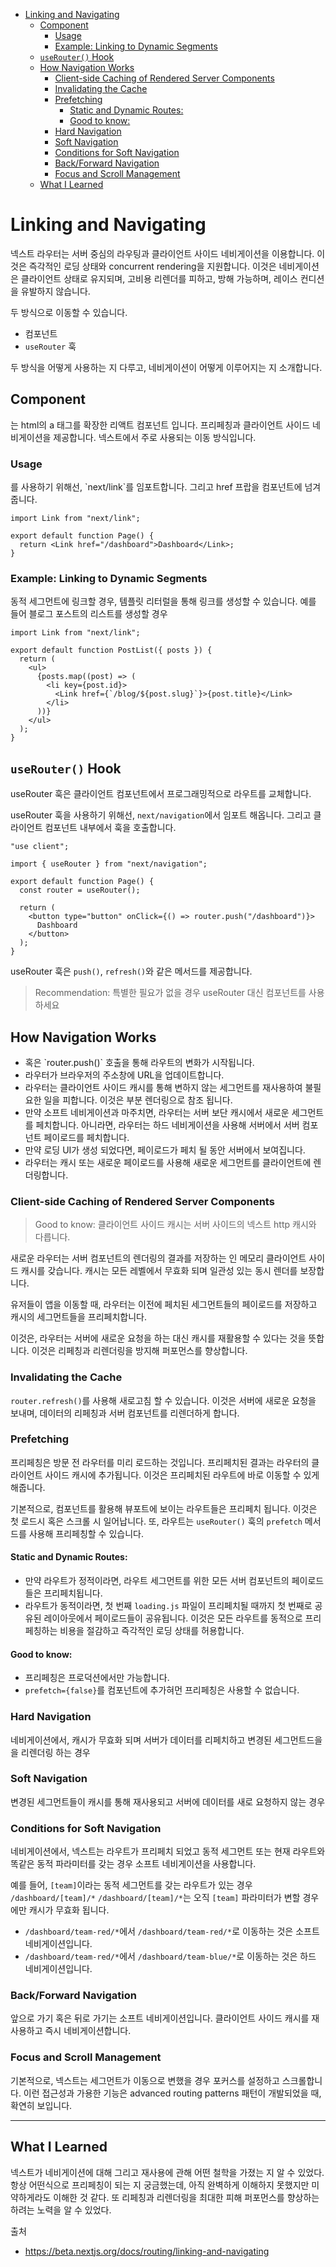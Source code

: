 - [Linking and Navigating](#linking-and-navigating)
  - [ Component](#-component)
    - [Usage](#usage)
    - [Example: Linking to Dynamic Segments](#example-linking-to-dynamic-segments)
  - [`useRouter()` Hook](#userouter-hook)
  - [How Navigation Works](#how-navigation-works)
    - [Client-side Caching of Rendered Server Components](#client-side-caching-of-rendered-server-components)
    - [Invalidating the Cache](#invalidating-the-cache)
    - [Prefetching](#prefetching)
      - [Static and Dynamic Routes:](#static-and-dynamic-routes)
      - [Good to know:](#good-to-know)
    - [Hard Navigation](#hard-navigation)
    - [Soft Navigation](#soft-navigation)
    - [Conditions for Soft Navigation](#conditions-for-soft-navigation)
    - [Back/Forward Navigation](#backforward-navigation)
    - [Focus and Scroll Management](#focus-and-scroll-management)
  - [What I Learned](#what-i-learned)

# Linking and Navigating

넥스트 라우터는 서버 중심의 라우팅과 클라이언트 사이드 네비게이션을 이용합니다.
이것은 즉각적인 로딩 상태와 concurrent rendering을 지원합니다.
이것은 네비게이션은 클라이언트 상태로 유지되며, 고비용 리렌더를 피하고, 방해 가능하며, 레이스 컨디션을 유발하지 않습니다.

두 방식으로 이동할 수 있습니다.

- <Link> 컴포넌트
- `useRouter` 훅

두 방식을 어떻게 사용하는 지 다루고, 네비게이션이 어떻게 이루어지는 지 소개합니다.

## <Link> Component

<Link>는 html의 a 태그를 확장한 리액트 컴포넌트 입니다.
프리페칭과 클라이언트 사이드 네비게이션을 제공합니다. 
넥스트에서 주로 사용되는 이동 방식입니다.

### Usage

<Link>를 사용하기 위해선, `next/link`를 임포트합니다. 그리고 href 프랍을 컴포넌트에 넘겨줍니다.

```tsx
import Link from "next/link";

export default function Page() {
  return <Link href="/dashboard">Dashboard</Link>;
}
```

### Example: Linking to Dynamic Segments

동적 세그먼트에 링크할 경우, 템플릿 리터럴을 통해 링크를 생성할 수 있습니다.
예를 들어 블로그 포스트의 리스트를 생성할 경우

```tsx
import Link from "next/link";

export default function PostList({ posts }) {
  return (
    <ul>
      {posts.map((post) => (
        <li key={post.id}>
          <Link href={`/blog/${post.slug}`}>{post.title}</Link>
        </li>
      ))}
    </ul>
  );
}
```

## `useRouter()` Hook

useRouter 훅은 클라이언트 컴포넌트에서 프로그래밍적으로 라우트를 교체합니다.

useRouter 훅을 사용하기 위해선, `next/navigation`에서 임포트 해옵니다.
그리고 클라이언트 컴포넌트 내부에서 훅을 호출합니다.

```tsx
"use client";

import { useRouter } from "next/navigation";

export default function Page() {
  const router = useRouter();

  return (
    <button type="button" onClick={() => router.push("/dashboard")}>
      Dashboard
    </button>
  );
}
```

useRouter 훅은 `push()`, `refresh()`와 같은 메서드를 제공합니다.

> Recommendation: 특별한 필요가 없을 경우 useRouter 대신 <Link> 컴포넌트를 사용하세요

## How Navigation Works

- <Link> 혹은 `router.push()` 호출을 통해 라우트의 변화가 시작됩니다.
- 라우터가 브라우저의 주소창에 URL을 업데이트합니다.
- 라우터는 클라이언트 사이드 캐시를 통해 변하지 않는 세그먼트를 재사용하여 불필요한 일을 피합니다. 이것은 부분 렌더링으로 참조 됩니다.
- 만약 소프트 네비게이션과 마주치면, 라우터는 서버 보단 캐시에서 새로운 세그먼트를 페치합니다. 아니라면, 라우터는 하드 네비게이션을 사용해 서버에서 서버 컴포넌트 페이로드를 페치합니다.
- 만약 로딩 UI가 생성 되었다면, 페이로드가 페치 될 동안 서버에서 보여집니다.
- 라우터는 캐시 또는 새로운 페이로드를 사용해 새로운 세그먼트를 클라이언트에 렌더링합니다.

### Client-side Caching of Rendered Server Components

> Good to know: 클라이언트 사이드 캐시는 서버 사이드의 넥스트 http 캐시와 다릅니다.

새로운 라우터는 서버 컴포넌트의 렌더링의 결과를 저장하는 인 메모리 클라이언트 사이드 캐시를 갖습니다. 캐시는 모든 레벨에서 무효화 되며 일관성 있는 동시 렌더를 보장합니다.

유저들이 앱을 이동할 때, 라우터는 이전에 페치된 세그먼트들의 페이로드를 저장하고 캐시의 세그먼트들을 프리페치합니다.

이것은, 라우터는 서버에 새로운 요청을 하는 대신 캐시를 재활용할 수 있다는 것을 뜻합니다. 이것은 리페칭과 리렌더링을 방지해 퍼포먼스를 향상합니다.

### Invalidating the Cache

`router.refresh()`를 사용해 새로고침 할 수 있습니다. 이것은 서버에 새로운 요청을 보내며, 데이터의 리페칭과 서버 컴포넌트를 리렌더하게 합니다.

### Prefetching

프리페칭은 방문 전 라우터를 미리 로드하는 것입니다.
프리페치된 결과는 라우터의 클라이언트 사이드 캐시에 추가됩니다.
이것은 프리페치된 라우트에 바로 이동할 수 있게 해줍니다.

기본적으로, <Link> 컴포넌트를 활용해 뷰포트에 보이는 라우트들은 프리페치 됩니다.
이것은 첫 로드시 혹은 스크롤 시 일어납니다.
또, 라우트는 `useRouter()` 훅의 `prefetch` 메서드를 사용해 프리페칭할 수 있습니다.

#### Static and Dynamic Routes:

- 만약 라우트가 정적이라면, 라우트 세그먼트를 위한 모든 서버 컴포넌트의 페이로드들은 프리페치됩니다.
- 라우트가 동적이라면, 첫 번째 `loading.js` 파일이 프리페치될 때까지 첫 번째로 공유된 레이아웃에서 페이로드들이 공유됩니다. 이것은 모든 라우트를 동적으로 프리페칭하는 비용을 절감하고 즉각적인 로딩 상태를 허용합니다.

#### Good to know:

- 프리페칭은 프로덕션에서만 가능합니다.
- `prefetch={false}`를 <Link> 컴포넌트에 추가혀먼 프리페칭은 사용할 수 없습니다.

### Hard Navigation

네비게이션에서, 캐시가 무효화 되며 서버가 데이터를 리페치하고 변경된 세그먼트드을을 리렌더링 하는 경우

### Soft Navigation

변경된 세그먼트들이 캐시를 통해 재사용되고 서버에 데이터를 새로 요청하지 않는 경우

### Conditions for Soft Navigation

네비게이션에서, 넥스트는 라우트가 프리페치 되었고 동적 세그먼트 또는 현재 라우트와 똑같은 동적 파라미터를 갖는 경우 소프트 네비게이션을 사용합니다.

예를 들어, `[team]`이라는 동적 세그먼트를 갖는 라우트가 있는 경우 `/dashboard/[team]/*`
`/dashboard/[team]/*`는 오직 `[team]` 파라미터가 변할 경우에만 캐시가 무효화 됩니다.

- `/dashboard/team-red/*`에서 `/dashboard/team-red/*`로 이동하는 것은 소프트 네비게이션입니다.
- `/dashboard/team-red/*`에서 `/dashboard/team-blue/*`로 이동하는 것은 하드 네비게이션입니다.

### Back/Forward Navigation

앞으로 가기 혹은 뒤로 가기는 소프트 네비게이션입니다. 클라이언트 사이드 캐시를 재사용하고 즉시 네비게이션합니다.

### Focus and Scroll Management

기본적으로, 넥스트는 세그먼트가 이동으로 변했을 경우 포커스를 설정하고 스크롤합니다.
이런 접근성과 가용한 기능은 advanced routing patterns 패턴이 개발되었을 때, 확연히 보입니다.

---

## What I Learned

넥스트가 네비게이션에 대해 그리고 재사용에 관해 어떤 철학을 가졌는 지 알 수 있었다.
항상 어떤식으로 프리페칭이 되는 지 궁금했는데, 아직 완벽하게 이해하지 못했지만 미약하게라도 이해한 것 같다.
또 리페칭과 리렌더링을 최대한 피해 퍼포먼스를 향상하는 하려는 노력을 알 수 있었다.

출처

- https://beta.nextjs.org/docs/routing/linking-and-navigating
